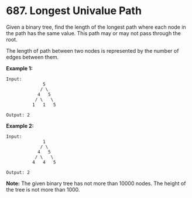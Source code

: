 # 687. Longest Univalue Path

Given a binary tree, find the length of the longest path where each node in the path has the same value. This path may or may not pass through the root.

The length of path between two nodes is represented by the number of edges between them.

**Example 1:**

```()
Input:
              5
             / \
            4   5
           / \   \
          1   1   5

Output: 2
```

**Example 2:**

```()
Input:
              1
             / \
            4   5
           / \   \
          4   4   5

Output: 2
```

**Note:** The given binary tree has not more than 10000 nodes. The height of the tree is not more than 1000.
